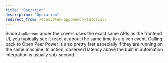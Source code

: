 ```yaml
---
title: "Operation"
description: "Operation"
redirect_from: /ecosystem/appdaemon/tutorial/
---
```


Since `AppDaemon` under the covers uses the exact same APIs as the frontend UI, you typically see it react at about the same time to a given event. Calling back to Open Peer Power is also pretty fast especially if they are running on the same machine. In action, observed latency above the built in automation integration is usually sub-second.
